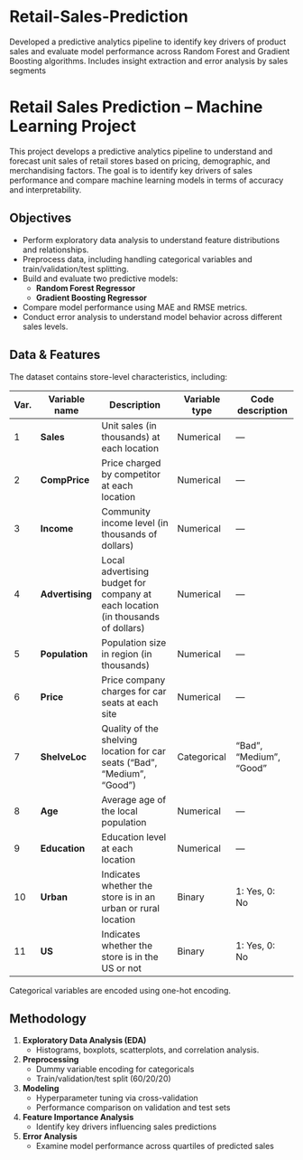 # Retail-Sales-Prediction
Developed a predictive analytics pipeline to identify key drivers of product sales and evaluate model performance across Random Forest and Gradient Boosting algorithms. Includes insight extraction and error analysis by sales segments

# Retail Sales Prediction – Machine Learning Project

This project develops a predictive analytics pipeline to understand and forecast unit sales of retail stores based on pricing, demographic, and merchandising factors. The goal is to identify key drivers of sales performance and compare machine learning models in terms of accuracy and interpretability.

## Objectives
- Perform exploratory data analysis to understand feature distributions and relationships.
- Preprocess data, including handling categorical variables and train/validation/test splitting.
- Build and evaluate two predictive models:
  - **Random Forest Regressor**
  - **Gradient Boosting Regressor**
- Compare model performance using MAE and RMSE metrics.
- Conduct error analysis to understand model behavior across different sales levels.

## Data & Features
The dataset contains store-level characteristics, including:

| Var. | Variable name | Description | Variable type | Code description |
|------|----------------|--------------|----------------|------------------|
| 1 | **Sales** | Unit sales (in thousands) at each location | Numerical | — |
| 2 | **CompPrice** | Price charged by competitor at each location | Numerical | — |
| 3 | **Income** | Community income level (in thousands of dollars) | Numerical | — |
| 4 | **Advertising** | Local advertising budget for company at each location (in thousands of dollars) | Numerical | — |
| 5 | **Population** | Population size in region (in thousands) | Numerical | — |
| 6 | **Price** | Price company charges for car seats at each site | Numerical | — |
| 7 | **ShelveLoc** | Quality of the shelving location for car seats (“Bad”, “Medium”, “Good”) | Categorical | “Bad”, “Medium”, “Good” |
| 8 | **Age** | Average age of the local population | Numerical | — |
| 9 | **Education** | Education level at each location | Numerical | — |
| 10 | **Urban** | Indicates whether the store is in an urban or rural location | Binary | 1: Yes, 0: No |
| 11 | **US** | Indicates whether the store is in the US or not | Binary | 1: Yes, 0: No |
Categorical variables are encoded using one-hot encoding.

## Methodology
1. **Exploratory Data Analysis (EDA)**
   - Histograms, boxplots, scatterplots, and correlation analysis.
2. **Preprocessing**
   - Dummy variable encoding for categoricals
   - Train/validation/test split (60/20/20)
3. **Modeling**
   - Hyperparameter tuning via cross-validation
   - Performance comparison on validation and test sets
4. **Feature Importance Analysis**
   - Identify key drivers influencing sales predictions
5. **Error Analysis**
   - Examine model performance across quartiles of predicted sales
  

